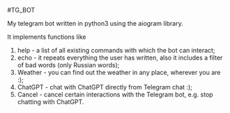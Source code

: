 #TG_BOT

My telegram bot written in python3 using the aiogram library.

It implements functions like
1. help - a list of all existing commands with which the bot can interact;
2. echo - it repeats everything the user has written, also it includes a filter of bad words (only Russian words);
3. Weather - you can find out the weather in any place, wherever you are :);
4. ChatGPT - chat with ChatGPT directly from Telegram chat :);
5. Cancel - cancel certain interactions with the Telegram bot, e.g. stop chatting with ChatGPT.
